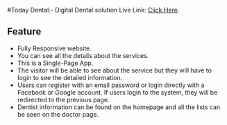 #Today Dental:- Digital Dental solution
Live Link: [Click Here](https://today-dental.web.app/).

## Feature

-   Fully Responsive website.
-   You can see all the details about the services.
-   This is a Single-Page App.
-   The visitor will be able to see about the service but they will have to login to see the detailed information.
-   Users can register with an email password or login directly with a Facebook or Google account. If users login to the system, they will be redirected to the previous page.
-   Dentist information can be found on the homepage and all the lists can be seen on the doctor page.
